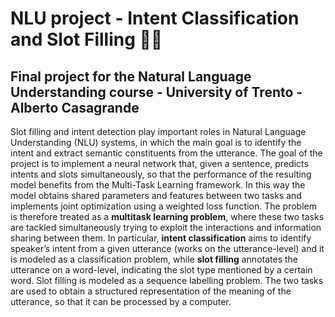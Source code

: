 # NLU project - Intent Classification and Slot Filling  👨‍💻
## Final project for the Natural Language Understanding course - University of Trento - Alberto Casagrande

Slot filling and intent detection play important roles in Natural Language Understanding (NLU) systems, in which the main goal is to identify the intent
and extract semantic constituents from the utterance. The goal of the project is to implement a neural network that, given a sentence, predicts intents and slots simultaneously, so that the performance of the resulting model benefits from the Multi-Task Learning framework. In this way the model obtains shared parameters and features between two tasks and implements joint optimization using a weighted loss function. The problem is therefore treated as a **multitask learning problem**, where these two tasks are tackled simultaneously trying to exploit the interactions and information sharing between them. In particular, **intent classification** aims to identify speaker’s intent from a given utterance (works on the utterance-level) and it is modeled as a classification problem, while **slot filling** annotates the utterance on a word-level, indicating the slot type mentioned by a certain word. Slot filling is modeled as a sequence labelling problem. The two tasks are used to obtain a structured representation of the meaning of the utterance, so that it can be processed by a computer.
